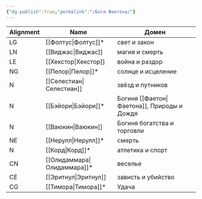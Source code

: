 ```yaml
---
{"dg-publish":true,"permalink":"/Боги Фаетона/"}
---
```



| Alignment | Name | Домен |
| ---- | ---- | ---- |
| LG | [[Фолтус\|Фолтус]]* | свет и закон |
| LN | [[Виджас\|Виджас]] | магия и смерть |
| LE | [[Хекстор\|Хекстор]] | война и раздор |
| NG | [[Пелор\|Пелор]]* | солнце и исцеление |
| N | [[Селестиан\|Селестиан]] | звёзд и путников |
| N | [[Бэйори\|Бэйори]]* | Богиня [[Фаетон\|Фаетона]], Природы и Дождя |
| N | [[Ваюкин\|Ваюкин]] | Богиня богатства и торговли |
| NE | [[Нерулл\|Нерулл]]* | смерть |
| N | [[Корд\|Корд]]* | атлетика и спорт |
| CN | [[Олидаммара\|Олидаммара]]* | веселье |
| CE | [[Эритнул\|Эритнул]] | зависть и убийство |
| CG | [[Тимора\|Тимора]]* | Удача |
